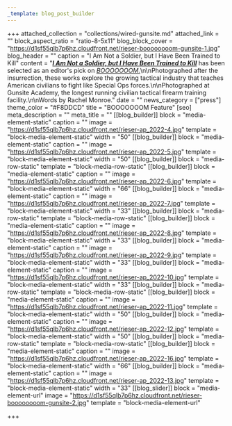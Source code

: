 ```yaml
---
_template: blog_post_builder
---
```


+++
attached_collection = "collections/wired-gunsite.md"
attached_link = ""
block_aspect_ratio = "ratio-8-5x11"
blog_block_cover = "https://d1sf55qlb7p6hz.cloudfront.net/rieser-boooooooom-gunsite-1.jpg"
blog_header = ""
caption = "I Am Not a Soldier, but I Have Been Trained to Kill"
content = "[**_I Am Not a Soldier, but I Have Been Trained to Kill_**](https://jesserieser.com/collections/gunsite) has been selected as an editor's pick on [_BOOOOOOOM._](https://www.booooooom.com/2022/06/28/i-am-not-a-soldier-but-i-have-been-trained-to-kill-by-photographer-jesse-rieser/)\n\nPhotographed after the insurrection, these works explore the growing tactical industry that teaches American civilians to fight like Special Ops forces.\n\nPhotographed at Gunsite Academy, the longest running civilian tactical firearm training facility.\n\nWords by Rachel Monroe."
date = ""
news_category = ["press"]
theme_color = "#F8DDCD"
title = "BOOOOOOOM Feature"
[seo]
meta_description = ""
meta_title = ""
[[blog_builder]]
block = "media-element-static"
caption = ""
image = "https://d1sf55qlb7p6hz.cloudfront.net/rieser-ap_2022-4.jpg"
template = "block-media-element-static"
width = "50"
[[blog_builder]]
block = "media-element-static"
caption = ""
image = "https://d1sf55qlb7p6hz.cloudfront.net/rieser-ap_2022-5.jpg"
template = "block-media-element-static"
width = "50"
[[blog_builder]]
block = "media-row-static"
template = "block-media-row-static"
[[blog_builder]]
block = "media-element-static"
caption = ""
image = "https://d1sf55qlb7p6hz.cloudfront.net/rieser-ap_2022-6.jpg"
template = "block-media-element-static"
width = "66"
[[blog_builder]]
block = "media-element-static"
caption = ""
image = "https://d1sf55qlb7p6hz.cloudfront.net/rieser-ap_2022-7.jpg"
template = "block-media-element-static"
width = "33"
[[blog_builder]]
block = "media-row-static"
template = "block-media-row-static"
[[blog_builder]]
block = "media-element-static"
caption = ""
image = "https://d1sf55qlb7p6hz.cloudfront.net/rieser-ap_2022-8.jpg"
template = "block-media-element-static"
width = "33"
[[blog_builder]]
block = "media-element-static"
caption = ""
image = "https://d1sf55qlb7p6hz.cloudfront.net/rieser-ap_2022-9.jpg"
template = "block-media-element-static"
width = "33"
[[blog_builder]]
block = "media-element-static"
caption = ""
image = "https://d1sf55qlb7p6hz.cloudfront.net/rieser-ap_2022-10.jpg"
template = "block-media-element-static"
width = "33"
[[blog_builder]]
block = "media-row-static"
template = "block-media-row-static"
[[blog_builder]]
block = "media-element-static"
caption = ""
image = "https://d1sf55qlb7p6hz.cloudfront.net/rieser-ap_2022-11.jpg"
template = "block-media-element-static"
width = "50"
[[blog_builder]]
block = "media-element-static"
caption = ""
image = "https://d1sf55qlb7p6hz.cloudfront.net/rieser-ap_2022-12.jpg"
template = "block-media-element-static"
width = "50"
[[blog_builder]]
block = "media-row-static"
template = "block-media-row-static"
[[blog_builder]]
block = "media-element-static"
caption = ""
image = "https://d1sf55qlb7p6hz.cloudfront.net/rieser-ap_2022-16.jpg"
template = "block-media-element-static"
width = "66"
[[blog_builder]]
block = "media-element-static"
caption = ""
image = "https://d1sf55qlb7p6hz.cloudfront.net/rieser-ap_2022-13.jpg"
template = "block-media-element-static"
width = "33"
[[blog_slider]]
block = "media-element-url"
image = "https://d1sf55qlb7p6hz.cloudfront.net/rieser-boooooooom-gunsite-2.jpg"
template = "block-media-element-url"

+++
